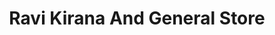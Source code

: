 ---
title: "Ravi Kirana And General Store"
url: /nagpur/ravi-kirana-and-general-store/
shop: Lebensmittel
---
